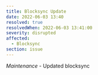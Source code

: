 ```yaml
---
title: Blocksync Update
date: 2022-06-03 13:40
resolved: true
resolvedWhen: 2022-06-03 13:41:00
severity: disrupted
affected:
  - Blocksync
section: issue
---
```


*Maintenance* - Updated blocksync